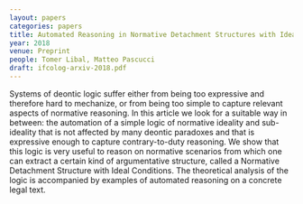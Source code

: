 ```yaml
---
layout: papers
categories: papers
title: Automated Reasoning in Normative Detachment Structures with Ideal Conditions (Preprint)
year: 2018
venue: Preprint
people: Tomer Libal, Matteo Pascucci
draft: ifcolog-arxiv-2018.pdf
---
```

Systems of deontic logic suffer either from being too expressive and
therefore hard to mechanize, or from being too simple to capture
relevant aspects of normative reasoning. In this article we look for a
suitable way in between: the automation of a simple logic of normative
ideality and sub-ideality that is not affected by many deontic paradoxes
and that is expressive enough to capture contrary-to-duty reasoning.
We show that this logic is very useful to reason on normative scenarios
from which one can extract a certain kind of argumentative structure,
called a Normative Detachment Structure with Ideal Conditions. The
theoretical analysis of the logic is accompanied by examples of
automated reasoning on a concrete legal text.
